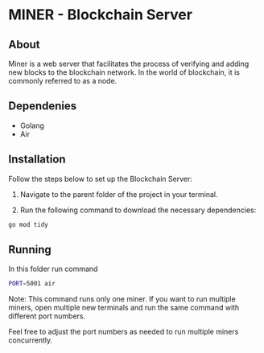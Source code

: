 # MINER - Blockchain Server

## About
Miner is a web server that facilitates the process of verifying and adding new blocks to the blockchain network. In the world of blockchain, it is commonly referred to as a node.

## Dependenies
- Golang
- Air

## Installation

Follow the steps below to set up the Blockchain Server:

1. Navigate to the parent folder of the project in your terminal.

2. Run the following command to download the necessary dependencies:

```bash
go mod tidy
```

## Running
In this folder run command
```bash
PORT=5001 air
```
Note: This command runs only one miner. If you want to run multiple miners, open multiple new terminals and run the same command with different port numbers.

Feel free to adjust the port numbers as needed to run multiple miners concurrently.


